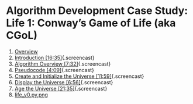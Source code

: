# Algorithm Development Case Study: Life 1: Conway’s Game of Life (aka CGoL)

1.  [Overview](01_Overview.md)
2.  [Introduction [16:35]](02_Introduction.md){.screencast}
3.  [Algorithm Overview
    [7:32]](03_Algorithm_overview.md){.screencast}
4.  [Pseudocode [4:09]](04_Pseudocode.md){.screencast}
5.  [Create and Initialize the Universe
    [11:59]](05_Create_and_initialize_U.md){.screencast}
6.  [Display the Universe [6:56]](06_Display.md){.screencast}
7.  [Age the Universe [21:35]](07_Age.md){.screencast}
8.  [life_v0.py.png](life_v0.py.png)

